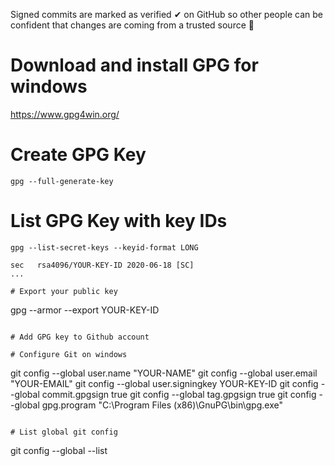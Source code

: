 Signed commits are marked as verified ✔ on GitHub so other people can be confident that changes are coming from a trusted source 🚀

# Download and install GPG for windows 
https://www.gpg4win.org/

# Create GPG Key
```
gpg --full-generate-key
```

# List GPG Key with key IDs
```
gpg --list-secret-keys --keyid-format LONG

sec   rsa4096/YOUR-KEY-ID 2020-06-18 [SC]
...

# Export your public key
```
gpg --armor --export YOUR-KEY-ID 
```

# Add GPG key to Github account

# Configure Git on windows 
```
git config --global user.name "YOUR-NAME"
git config --global user.email "YOUR-EMAIL"
git config --global user.signingkey YOUR-KEY-ID 
git config --global commit.gpgsign true
git config --global tag.gpgsign true
git config --global gpg.program "C:\Program Files (x86)\GnuPG\bin\gpg.exe"
```

# List global git config 
```
git config --global --list